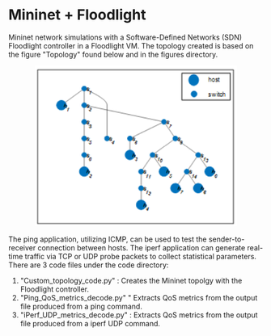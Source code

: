 # Mininet + Floodlight

Mininet network simulations with a Software-Defined Networks (SDN) Floodlight controller in a Floodlight VM. The topology created is based on the figure "Topology" found below and in the figures directory.

<p align="center">
<img src="https://github.com/TareqTayeh/Mininet-Simulation-with-Floodlight/blob/master/figures/Topology.png" width="400">
</p>

The ping application, utilizing ICMP, can be used to test the sender-to-receiver connection between hosts. The iperf application can generate real-time traffic via TCP or UDP probe packets to collect statistical parameters. There are 3 code files under the code directory:
1. "Custom_topology_code.py" : Creates the Mininet topolgy with the Floodlight controller.
2. "Ping_QoS_metrics_decode.py" " Extracts QoS metrics from the output file produced from a ping command.
3. "iPerf_UDP_metrics_decode.py" : Extracts QoS metrics from the output file produced from a iperf UDP command.